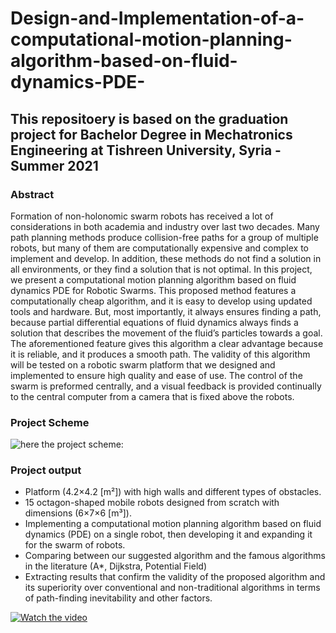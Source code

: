 # Design-and-Implementation-of-a-computational-motion-planning-algorithm-based-on-fluid-dynamics-PDE-
## This repositoery is based on the graduation project for Bachelor Degree in Mechatronics Engineering at Tishreen University, Syria - Summer 2021
### Abstract
Formation of non-holonomic swarm robots has received a lot of considerations in both academia and
industry over last two decades. Many path planning methods produce collision-free paths for a group of
multiple robots, but many of them are computationally expensive and complex to implement and develop.
In addition, these methods do not find a solution in all environments, or they find a solution that is not
optimal. In this project, we present a computational motion planning algorithm based on fluid dynamics
PDE for Robotic Swarms. This proposed method features a computationally cheap algorithm, and it is
easy to develop using updated tools and hardware. But, most importantly, it always ensures finding a
path, because partial differential equations of fluid dynamics always finds a solution that describes the
movement of the fluid’s particles towards a goal. The aforementioned feature gives this algorithm a clear
advantage because it is reliable, and it produces a smooth path. The validity of this algorithm will be
tested on a robotic swarm platform that we designed and implemented to ensure high quality and ease of
use. The control of the swarm is preformed centrally, and a visual feedback is provided continually to the
central computer from a camera that is fixed above the robots.

### Project Scheme
![here the project scheme:](https://github.com/SibaIssa/Design-and-Implementation-of-a-computational-motion-planning-algorithm-based-on-fluid-dynamics-PDE-/blob/main/Images/Project%20scheme.png) 

### Project output
- Platform (4.2×4.2 [m²]) with high walls and different types of obstacles.
- 15 octagon-shaped mobile robots  designed from scratch with dimensions (6×7×6 [m³]).
- Implementing a computational motion planning algorithm based on fluid dynamics (PDE) on a single robot, then developing it and expanding it for the swarm of robots.
- Comparing between our suggested algorithm and the famous algorithms in the literature (A*, Dijkstra, Potential Field) 
- Extracting results that confirm the validity of the proposed algorithm and its superiority over conventional and non-traditional algorithms in terms of path-finding inevitability and other factors.

[![Watch the video](https://i.imgur.com/vKb2F1B.png)](https://www.dropbox.com/s/yim75ajkh6q3i72/video.mp4?dl=0)
